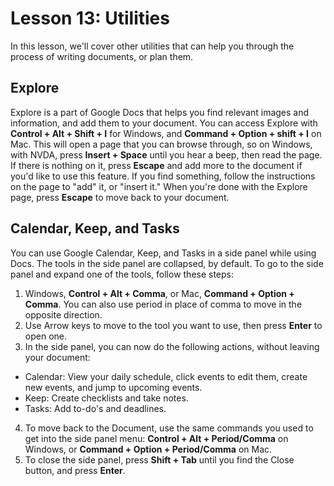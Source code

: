 # Lesson 13: Utilities

In this lesson, we'll cover other utilities that can help you through the process of writing documents, or plan them.

## Explore

Explore is a part of Google Docs that helps you find relevant images
and information, and add them to your document. You can access Explore
with **Control + Alt + Shift + I** for Windows, and **Command +
Option + shift + I** on Mac. This will open a page that you can browse
through, so on Windows, with NVDA, press **Insert + Space** until you
hear a beep, then read the page. If there is nothing on it, press
**Escape** and add more to the document if you'd like to use this
feature. If you find something, follow the instructions on the page to
"add" it, or "insert it." When you're done with the Explore page,
press **Escape** to move back to your document.

## Calendar, Keep, and Tasks

You can use Google Calendar, Keep, and Tasks in a side panel while using Docs. The tools in the side panel are collapsed, by default. To go to the side panel and expand one of the tools, follow these steps:

1. Windows, **Control + Alt + Comma**, or Mac, **Command + Option + Comma**. You can also use period in place of comma to move in the opposite direction.
2. Use Arrow keys to move to the tool you want to use, then press **Enter** to open one.
3. In the side panel, you can now do the following actions, without leaving your document:

  - Calendar: View your daily schedule, click events to edit them, create new events, and jump to upcoming events.
  - Keep: Create checklists and take notes.
  - Tasks: Add to-do's and deadlines.

4. To move back to the Document, use the same commands you used to get into the side panel menu: **Control + Alt + Period/Comma** on Windows, or **Command + Option + Period/Comma** on Mac.
5. To close the side panel, press **Shift + Tab** until you find the Close button, and press **Enter**.
